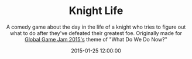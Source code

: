 ---
title: Knight Life
subtitle: A comedy game about the day in the life of a knight who tries to figure out what to do after they've defeated their greatest foe. Originally made for <a href="https://globalgamejam.org/2015/games">Global Game Jam 2015's</a> theme of "What Do We Do Now?"
date: 2015-01-25 12:00:00
tags: [prototype, dev, design, games]
thumbnail_image: amalgama-screenshot.jpg
secondary_button_text: github
secondary_button_link: https://github.com/dylanilvento/Knight-Life
background_rgb: rgb(0,0,0
made_using: [unity, aesprite]
---